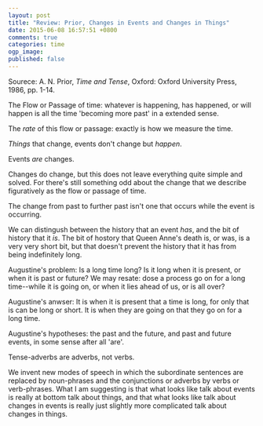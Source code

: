 ```yaml
---
layout: post
title: "Review: Prior, Changes in Events and Changes in Things"
date: 2015-06-08 16:57:51 +0800
comments: true
categories: time
ogp_image: 
published: false
---
```


Sourece: A. N. Prior, *Time and Tense*, Oxford: Oxford University Press, 1986, pp. 1-14.

<!--more-->

The Flow or Passage of time: whatever is happening, has happened, or will happen is all the time 'becoming more past' in a extended sense.

The *rate* of this flow or passage: exactly is how we measure the time.

*Things* that change, events don't change but *happen*.

Events *are* changes.

Changes do change, but this does not leave everything quite simple and solved. For there's still something odd about the change that we describe figuratively as the flow or passage of time.

The change from past to further past isn't one that occurs while the event is occurring. 

We can distingush between the history that an event *has*, and the bit of history that it *is*. The bit of hostory that Queen Anne's death is, or was, is a very very short bit, but that doesn't prevent the history that it has from being indefinitely long.

Augustine's problem: Is a long time long? Is it long when it is present, or when it is past or future? We may resate: dose a process go on for a long time--while it is going on, or when it lies ahead of us, or is all over?

Augustine's anwser: It is when it is present that a time is long, for only that is can be long or short. It is when they are going on that they go on for a long time.

Augustine's hypotheses: the past and the future, and past and future events, in some sense after all 'are'.

Tense-adverbs are adverbs, not verbs.

We invent new modes of speech in which the subordinate sentences are replaced by noun-phrases and the conjunctions or adverbs by verbs or verb-phrases. What I am suggesting is that what looks like talk about events is really at bottom talk about things, and that what looks like talk about changes in events is really just slightly more complicated talk about changes in things.



